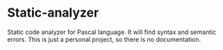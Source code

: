 # Static-analyzer
Static code analyzer for Pascal language.
It will find syntax and semantic errors.
This is just a personal project, so there is no documentation.
